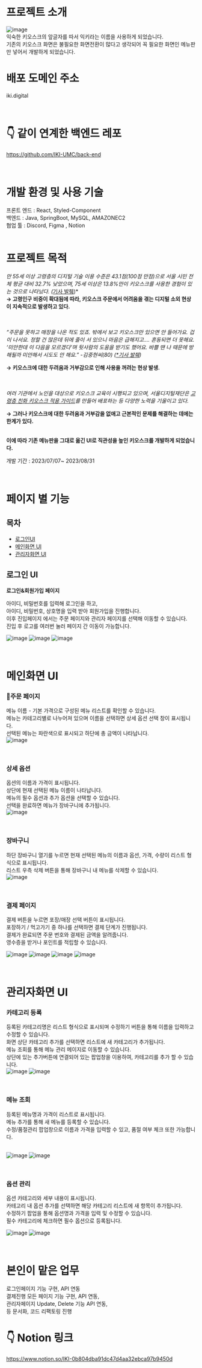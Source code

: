 

# 프로젝트 소개
![image](https://github.com/jodandan/IKI-front/assets/113495894/5b5365b0-4d06-4f3d-af9e-e18c60e749d8)
<br>
익숙한 키오스크의 앞글자를 따서 익키라는 이름을 사용하게 되었습니다. <br>
기존의 키오스크 화면은 불필요한 화면전환이 많다고 생각되어 꼭 필요한 화면인 메뉴판만 넣어서 개발하게 되었습니다.
<br>

# 배포 도메인 주소 

iki.digital

<br>

# 👇 같이 연계한 백엔드 레포
https://github.com/IKI-UMC/back-end

<br>

# 개발 환경 및 사용 기술 
프론트 엔드 : React, Styled-Component <br>
백엔드 :    Java, SpringBoot,  MySQL, AMAZONEC2                       <br> 
협업 툴 : Discord, Figma , Notion  <br>
<br>

# 프로젝트 목적
*만 55세 이상 고령층의 디지털 기술 이용 수준은 43.1점(100점 만점)으로 서울 시민 전체 평균 대비 32.7% 낮았으며, 75세 이상은 13.8%만이 키오스크를 사용한 경험이 있는 것으로 나타났다. (*[기사 발췌](https://www.hankyung.com/society/article/2022051694181))*<br>
**→ 고령인구 비중이 확대됨에 따라, 키오스크 주문에서 어려움을 겪는 디지털 소외 현상이 지속적으로 발생하고 있다.**
<br>

<br><br>*“주문을 못하고 매장을 나온 적도 있죠. 밖에서 보고 키오스크만 있으면 안 들어가요. 겁이 나서요. 정할 건 많은데 뒤에 줄이 서 있으니 마음은 급해지고…. 혼동되면 더 못해요. ‘미안한데 이 다음을 모르겠다’며 뒷사람의 도움을 받기도 했어요. 바쁠 땐 나 때문에 방해될까 미안해서 시도도 안 해요.” -김중현씨(80) ([*기사 발췌](https://www.khan.co.kr/print.html?art_id=202210180600011))*

**→  키오스크에 대한 두려움과 거부감으로 인해 사용을 꺼려는 현상 발생.** 

<br><br>*여러 기관에서 노인을 대상으로 키오스크 교육이 시행되고 있으며, 서울디지털재단은 [고령층 친화 키오스크 적용 가이드](http://www.khan.co.kr/kh_storytelling/2022/kiosk_quiz/data/kiosk_guide.pdf)를 만들어 배포하는 등 다양한 노력을 기울이고 있다.*

**→ 그러나 키오스크에 대한 두려움과 거부감을 없애고 근본적인 문제를 해결하는 데에는 한계가 있다.**
<br>

<br>**이에 따라 기존 메뉴판을 그대로 옮긴 UI로 직관성을 높인 키오스크를 개발하게 되었습니다.**
<br>

개발 기간 : 2023/07/07~ 2023/08/31


<br>

# 페이지 별 기능



 ## 목차 
 - [로그인UI](#로그인UI)
 - [메인화면 UI](#메인화면UI)
 - [관리자화면 UI](#관리자화면UI)

## 로그인 UI 

**로그인&회원가입 페이지** <br>

아이디, 비밀번호를 입력해 로그인을 하고,  <br>
아이디, 비밀번호, 상호명을 입력 받아 회원가입을 진행합니다.<br>
이후 진입페이지 에서는 주문 페이지와 관리자 페이지를 선택해 이동할 수 있습니다. <br>
진입 후 로고를 여러번 눌러 페이지 간 이동이 가능합니다.<br>

![image](https://github.com/jodandan/IKI-front/assets/113495894/06a81f6d-52e4-408d-b5bf-3a72ae3b3c58)
![image](https://github.com/jodandan/IKI-front/assets/113495894/6f2a0626-9e2e-428d-9ab8-db77de23cd89)
![image](https://github.com/jodandan/IKI-front/assets/113495894/7bbd769f-8499-49a1-abef-1920682bf204)<br>





<br>

# 메인화면 UI 
### 📍**주문 페이지**

 
메뉴 이름 - 기본 가격으로 구성된 메뉴 리스트를 확인할 수 있습니다.<br>
 메뉴는 카테고리별로 나누어져 있으며 이름을 선택하면 상세 옵션 선택 창이 표시됩니다. <br>
선택된 메뉴는 파란색으로 표시되고 하단에 총 금액이 나타납니다. <br>
![image](https://github.com/jodandan/IKI-front/assets/113495894/224ed6aa-b33d-4cd9-9289-ab6a5536389b)

<br>

### 상세 옵션

옵션의 이름과 가격이 표시됩니다. <br>
상단에 현재 선택된 메뉴 이름이 나타납니다. <br>
메뉴의 필수 옵션과 추가 옵션을 선택할 수 있습니다. <br>
선택을 완료하면 메뉴가 장바구니에 추가됩니다. <br>
![image](https://github.com/jodandan/IKI-front/assets/113495894/4c431825-e7fc-4378-9374-34a113bdf15c)

<br>

### 장바구니
하단 장바구니 열기를 누르면 현재 선택된 메뉴의 이름과 옵션, 가격, 수량이 리스트 형식으로 표시됩니다. <br>
리스트 우측 삭제 버튼을 통해 장바구니 내 메뉴를 삭제할 수 있습니다. <br>
![image](https://github.com/jodandan/IKI-front/assets/113495894/fbc25ce7-41b7-40e4-a313-a4348728c3a6)

<br>

### 결제 페이지

결제 버튼을 누르면 포장/매장 선택 버튼이 표시됩니다.<br>
포장하기 / 먹고가기 중 하나를 선택하면 결제 단계가 진행됩니다. <br>
결제가 완료되면 주문 번호와 결제된 금액을 알려줍니다. <br>
영수증을 받거나 포인트를 적립할 수 있습니다.

![image](https://github.com/jodandan/IKI-front/assets/113495894/bebd9e13-ea50-490f-ad72-e7de898169d0)
![image](https://github.com/jodandan/IKI-front/assets/113495894/d22741d8-e9b0-486d-95db-9af01fe4f708)
![image](https://github.com/jodandan/IKI-front/assets/113495894/aa603a2a-497b-488d-99c7-9d4a6dd7df05)
![image](https://github.com/jodandan/IKI-front/assets/113495894/368e7e5d-f7b1-48a1-a340-0bfc41c6502e)

<br>

# 관리자화면 UI 

### 카테고리 등록

등록된 카테고리명은 리스트 형식으로 표시되며 수정하기 버튼을 통해 이름을 입력하고 수정할 수 있습니다.<br>
화면 상단 카테고리 추가를 선택하면 리스트에 새 카테고리가 추가됩니다. <br>
메뉴 조회를 통해 메뉴 관리 메이지로 이동할 수 있습니다.<br>
상단에 있는 추가버튼에 연결되어 있는 팝업창을 이용하여, 카테고리를 추가 할 수 있습니다.<br>
![image](https://github.com/jodandan/IKI-front/assets/113495894/13f62e07-c2be-4c9b-987e-4de8f17fd26c)
![image](https://github.com/jodandan/IKI-front/assets/113495894/f76b5424-db7b-459d-9eb8-7ad1022b4db9)

<br>

### 메뉴 조회

등록된 메뉴명과 가격이 리스트로 표시됩니다. <br>
메뉴 추가를 통해 새 메뉴를 등록할 수 있습니다. <br>
수정/품절관리 팝업창으로 이름과 가격을 입력할 수 있고, 품절 여부 체크 또한 가능합니다.<br>
<br>

![image](https://github.com/jodandan/IKI-front/assets/113495894/202cb815-55bf-4c83-89e2-f26d6deeee5b)
![image](https://github.com/jodandan/IKI-front/assets/113495894/1568cfbd-a8a4-41b7-89f3-959765c91039)

<br>

### 옵션 관리

옵션 카테고리와 세부 내용이 표시됩니다. <br>
카테고리 내 옵션 추가를 선택하면 해당 카테고리 리스트에 새 항목이 추가됩니다. <br>
수정하기 팝업을 통해 옵션명과 가격을 입력 및 수정할 수 있습니다. <br>
필수 카테고리에 체크하면 필수 옵션으로 등록됩니다.<br>

![image](https://github.com/jodandan/IKI-front/assets/113495894/b4463b03-7942-4899-ae7a-572342670d79)
![image](https://github.com/jodandan/IKI-front/assets/113495894/6c38fb99-7103-48ee-ad28-6e6aef808afa)

<br>

# 본인이 맡은 업무

로그인페이지 기능 구현, API 연동 <br> 
결제진행 모든 페이지 기능 구현, API 연동,<br> 
관리자페이지 Update, Delete 기능 API 연동, <br> 
등 문서화, 코드 리팩토링 진행

# 👇 Notion 링크 

https://www.notion.so/IKI-0b804dba91dc47d4aa32ebca97b9450d


